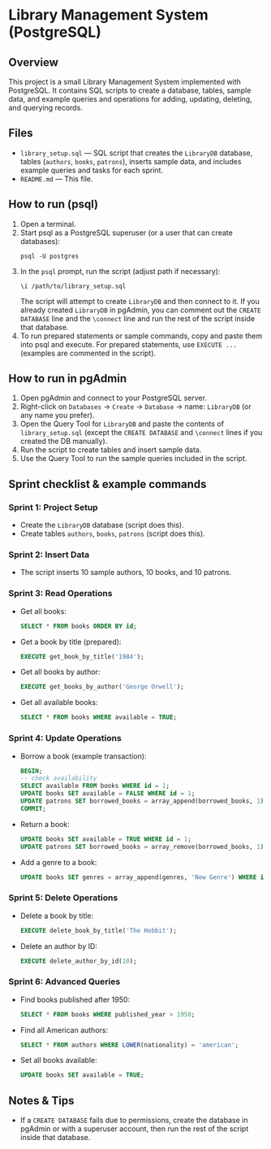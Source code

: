 # Library Management System (PostgreSQL)

## Overview
This project is a small Library Management System implemented with PostgreSQL. It contains SQL scripts to create a database, tables, sample data, and example queries and operations for adding, updating, deleting, and querying records.


## Files
- `library_setup.sql` — SQL script that creates the `LibraryDB` database, tables (`authors`, `books`, `patrons`), inserts sample data, and includes example queries and tasks for each sprint.
- `README.md` — This file.

## How to run (psql)
1. Open a terminal.
2. Start psql as a PostgreSQL superuser (or a user that can create databases):
   ```
   psql -U postgres
   ```
3. In the `psql` prompt, run the script (adjust path if necessary):
   ```
   \i /path/to/library_setup.sql
   ```
   The script will attempt to create `LibraryDB` and then connect to it. If you already created `LibraryDB` in pgAdmin, you can comment out the `CREATE DATABASE` line and the `\connect` line and run the rest of the script inside that database.
4. To run prepared statements or sample commands, copy and paste them into psql and execute. For prepared statements, use `EXECUTE ...` (examples are commented in the script).

## How to run in pgAdmin
1. Open pgAdmin and connect to your PostgreSQL server.
2. Right-click on `Databases` → `Create` → `Database` → name: `LibraryDB` (or any name you prefer).
3. Open the Query Tool for `LibraryDB` and paste the contents of `library_setup.sql` (except the `CREATE DATABASE` and `\connect` lines if you created the DB manually).
4. Run the script to create tables and insert sample data.
5. Use the Query Tool to run the sample queries included in the script.

## Sprint checklist & example commands
### Sprint 1: Project Setup
- Create the `LibraryDB` database (script does this).
- Create tables `authors`, `books`, `patrons` (script does this).

### Sprint 2: Insert Data
- The script inserts 10 sample authors, 10 books, and 10 patrons.

### Sprint 3: Read Operations
- Get all books:
  ```sql
  SELECT * FROM books ORDER BY id;
  ```
- Get a book by title (prepared):
  ```sql
  EXECUTE get_book_by_title('1984');
  ```
- Get all books by author:
  ```sql
  EXECUTE get_books_by_author('George Orwell');
  ```
- Get all available books:
  ```sql
  SELECT * FROM books WHERE available = TRUE;
  ```

### Sprint 4: Update Operations
- Borrow a book (example transaction):
  ```sql
  BEGIN;
  -- check availability
  SELECT available FROM books WHERE id = 1;
  UPDATE books SET available = FALSE WHERE id = 1;
  UPDATE patrons SET borrowed_books = array_append(borrowed_books, 1) WHERE id = 2;
  COMMIT;
  ```
- Return a book:
  ```sql
  UPDATE books SET available = TRUE WHERE id = 1;
  UPDATE patrons SET borrowed_books = array_remove(borrowed_books, 1) WHERE id = 2;
  ```
- Add a genre to a book:
  ```sql
  UPDATE books SET genres = array_append(genres, 'New Genre') WHERE id = 1;
  ```

### Sprint 5: Delete Operations
- Delete a book by title:
  ```sql
  EXECUTE delete_book_by_title('The Hobbit');
  ```
- Delete an author by ID:
  ```sql
  EXECUTE delete_author_by_id(10);
  ```

### Sprint 6: Advanced Queries
- Find books published after 1950:
  ```sql
  SELECT * FROM books WHERE published_year > 1950;
  ```
- Find all American authors:
  ```sql
  SELECT * FROM authors WHERE LOWER(nationality) = 'american';
  ```
- Set all books available:
  ```sql
  UPDATE books SET available = TRUE;
  ```

## Notes & Tips
- If a `CREATE DATABASE` fails due to permissions, create the database in pgAdmin or with a superuser account, then run the rest of the script inside that database.
